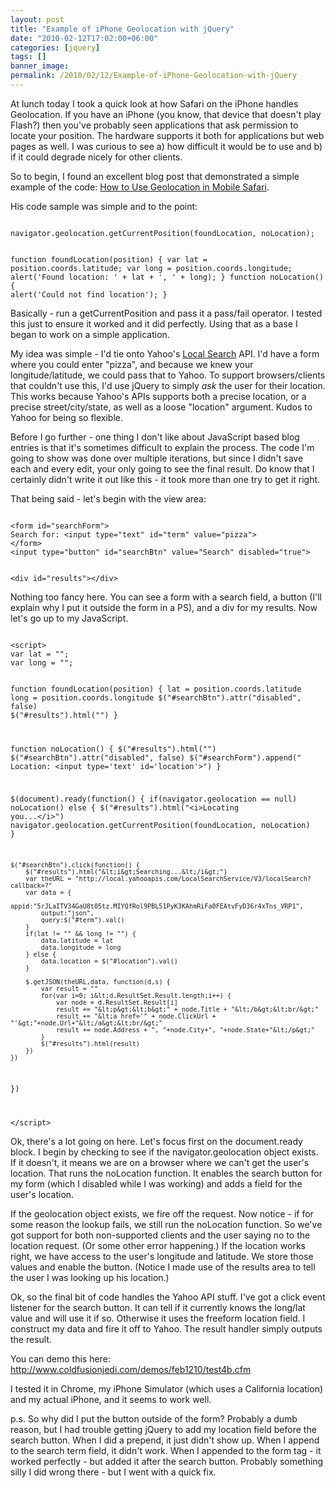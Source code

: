 ```yaml
---
layout: post
title: "Example of iPhone Geolocation with jQuery"
date: "2010-02-12T17:02:00+06:00"
categories: [jquery]
tags: []
banner_image: 
permalink: /2010/02/12/Example-of-iPhone-Geolocation-with-jQuery
---
```


At lunch today I took a quick look at how Safari on the iPhone handles Geolocation. If you have an iPhone (you know, that device that doesn't play Flash?) then you've probably seen applications that ask permission to locate your position. The hardware supports it both for applications but web pages as well. I was curious to see a) how difficult it would be to use and b) if it could degrade nicely for other clients.
<!--more-->
So to begin, I found an excellent blog post that demonstrated a simple example of the code: <a href="http://mapscripting.com/how-to-use-geolocation-in-mobile-safari">How to Use Geolocation in Mobile Safari</a>. 
<p>
His code sample was simple and to the point:
<p>
<code>
navigator.geolocation.getCurrentPosition(foundLocation, noLocation);

function foundLocation(position)
{
  var lat = position.coords.latitude;
  var long = position.coords.longitude;
  alert('Found location: ' + lat + ', ' + long);
}
function noLocation()
{
  alert('Could not find location');
}
</code>
<p>
Basically - run a getCurrentPosition and pass it a pass/fail operator. I tested this just to ensure it worked and it did perfectly. Using that as a base I began to work on a simple application.
<p>
My idea was simple - I'd tie onto Yahoo's <a href="http://developer.yahoo.com/local/">Local Search</a> API. I'd have a form where you could enter "pizza", and because we knew your longitude/latitude, we could pass that to Yahoo. To support browsers/clients that couldn't use this, I'd use jQuery to simply <i>ask</i> the user for their location. This works because Yahoo's APIs supports both a precise location, or a precise street/city/state, as well as a loose "location" argument. Kudos to Yahoo for being so flexible. 
<p>
Before I go further - one thing I don't like about JavaScript based blog entries is that it's sometimes difficult to explain the process. The code I'm going to show was done over multiple iterations, but since I didn't save each and every edit, your only going to see the final result. Do know that I certainly didn't write it out like this - it took more than one try to get it right. 
<p>
That being said - let's begin with the view area:
<p>
<code>
&lt;form id="searchForm"&gt;
Search for: &lt;input type="text" id="term" value="pizza"&gt;
&lt;/form&gt;
&lt;input type="button" id="searchBtn" value="Search" disabled="true"&gt;

&lt;div id="results"&gt;&lt;/div&gt;
</code>
<p>
Nothing too fancy here. You can see a form with a search field, a button (I'll explain why I put it outside the form in a PS), and a div for my results. Now let's go up to my JavaScript. 
<p>
<code>
&lt;script&gt;
var lat = "";
var long = "";

function foundLocation(position) {
	lat = position.coords.latitude
	long = position.coords.longitude
	$("#searchBtn").attr("disabled", false)	
	$("#results").html("")
}

function noLocation() {
	$("#results").html("")
	$("#searchBtn").attr("disabled", false)
	$("#searchForm").append(" Location: &lt;input type='text' id='location'&gt;")
}

$(document).ready(function() {
	if(navigator.geolocation == null) noLocation()
	else {
		$("#results").html("&lt;i&gt;Locating you...&lt;/i&gt;")
		navigator.geolocation.getCurrentPosition(foundLocation, noLocation) 
	}

	$("#searchBtn").click(function() {
		$("#results").html("&lt;i&gt;Searching...&lt;/i&gt;")
		var theURL = "http://local.yahooapis.com/LocalSearchService/V3/localSearch?callback=?"
		var data = {
			appid:"5rJLaITV34GaU8t05tz.MIYQfRol9PBL51PyK3KAhmRiFa0FEAtvFyD36r4xTns_VRP1",
			output:"json",
			query:$("#term").val()
		}
		if(lat != "" && long != "") {
			data.latitude = lat
			data.longitude = long
		} else {
			data.location = $("#location").val()
		}

		$.getJSON(theURL,data, function(d,s) {
			var result = ""
			for(var i=0; i&lt;d.ResultSet.Result.length;i++) {
				var node = d.ResultSet.Result[i]
				result += "&lt;p&gt;&lt;b&gt;" + node.Title + "&lt;/b&gt;&lt;br/&gt;"
				result += "&lt;a href='" + node.ClickUrl + "'&gt;"+node.Url+"&lt;/a&gt;&lt;br/&gt;"
				result += node.Address + ", "+node.City+", "+node.State+"&lt;/p&gt;"
			}
			$("#results").html(result)
		})
	})
})

&lt;/script&gt;
</code>
<p>
Ok, there's a lot going on here. Let's focus first on the document.ready block. I begin by checking to see if the navigator.geolocation object exists. If it doesn't, it means we are on a browser where we can't get the user's location. That runs the noLocation function. It enables the search button for my form (which I disabled while I was working) and adds a field for the user's location. 
<p>
If the geolocation object exists, we fire off the request. Now notice - if for some reason the lookup fails, we still run the noLocation function. So we've got support for both non-supported clients and the user saying no to the location request. (Or some other error happening.) If the location works right, we have access to the user's longitude and latitude. We store those values and enable the button. (Notice I made use of the results area to tell the user I was looking up his location.) 
<p>
Ok, so the final bit of code handles the Yahoo API stuff. I've got a click event listener for the search button. It can tell if it currently knows the long/lat value and will use it if so. Otherwise it uses the freeform location field. I construct my data and fire it off to Yahoo. The result handler simply outputs the result. 
<p>
You can demo this here: <a href="http://www.raymondcamden.com/demos/feb1210/test4b.cfm">http://www.coldfusionjedi.com/demos/feb1210/test4b.cfm</a>
<p>
I tested it in Chrome, my iPhone Simulator (which uses a California location) and my actual iPhone, and it seems to work well.
<p>
p.s. So why did I put the button outside of the form? Probably a dumb reason, but I had trouble getting jQuery to add my location field before the search button. When I did a prepend, it just didn't show up. When I append to the search term field, it didn't work. When I appended to the form tag - it worked perfectly - but added it after the search button. Probably something silly I did wrong there - but I went with a quick fix.
